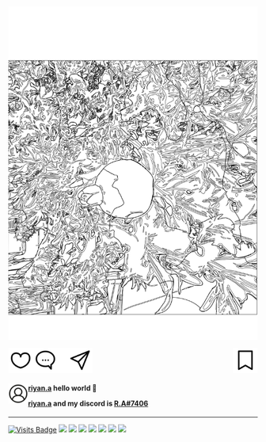 <!--
**riyan-ahmed/riyan-ahmed** is a ✨ _special_ ✨ repository because its `README.md` (this file) appears on your GitHub profile.

Here are some ideas to get you started:

- 🔭 I’m currently working on ...
- 🌱 I’m currently learning ...
- 👯 I’m looking to collaborate on ...
- 🤔 I’m looking for help with ...
- 💬 Ask me about ...
- 📫 How to reach me: ...
- 😄 Pronouns: ...
- ⚡ Fun fact: ...
-->

<img src="logos/zakurotree1.svg" alt="tree"/>

<p>
<img src="logos/like.svg" height="50" width="50" align="left"><img src="logos/comment.svg" height="50" width="50"><img src="logos/blank.svg" height="50" width="20"><img src="logos/send.svg" height="50" width="50" ><img src="logos/save.svg" align="right" height="50" width="50">
</p>

<h4>
<img src="logos/user.svg" height="40" width="40" align="left">
<a href="https://www.instagram.com/riyan.a/" target="blank">riyan.a</a> <span>hello world 👋</span> 

<a href="https://www.instagram.com/riyan.a/" target="blank">riyan.a</a> and my discord is <a href="https://discord.com/users/320781028165812236" target="blank">R.A#7406</a>

</h4> 

* * *

[![Visits Badge](https://badges.pufler.dev/visits/riyanah/riyanah)](https://badges.pufler.dev) ![](https://img.shields.io/badge/​-Javascript-<COLOR>?style=flat&logo=javascript&logoColor=white) ![](https://img.shields.io/badge/​-Java-<COLOR>?style=flat&logo=java&logoColor=white) ![](https://img.shields.io/badge/​-Python-<COLOR>?style=flat&logo=python&logoColor=white) ![](https://img.shields.io/badge/​-Git-fa0?style=flat&logo=git&logoColor=white) ![](https://img.shields.io/badge/​-Github-fa0?style=flat&logo=github&logoColor=white) ![](https://img.shields.io/badge/​-VS_Code-0af?style=flat&logo=visual-studio-code&logoColor=white) ![](https://img.shields.io/badge/​-React-0af?style=flat&logo=react&logoColor=white) 


